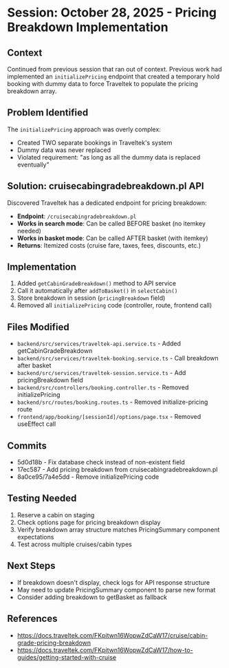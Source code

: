 # Session: October 28, 2025 - Pricing Breakdown Implementation

## Context
Continued from previous session that ran out of context. Previous work had implemented an `initializePricing` endpoint that created a temporary hold booking with dummy data to force Traveltek to populate the pricing breakdown array.

## Problem Identified
The `initializePricing` approach was overly complex:
- Created TWO separate bookings in Traveltek's system
- Dummy data was never replaced
- Violated requirement: "as long as all the dummy data is replaced eventually"

## Solution: cruisecabingradebreakdown.pl API
Discovered Traveltek has a dedicated endpoint for pricing breakdown:
- **Endpoint**: `/cruisecabingradebreakdown.pl`
- **Works in search mode**: Can be called BEFORE basket (no itemkey needed)
- **Works in basket mode**: Can be called AFTER basket (with itemkey)
- **Returns**: Itemized costs (cruise fare, taxes, fees, discounts, etc.)

## Implementation
1. Added `getCabinGradeBreakdown()` method to API service
2. Call it automatically after `addToBasket()` in `selectCabin()`  
3. Store breakdown in session (`pricingBreakdown` field)
4. Removed all `initializePricing` code (controller, route, frontend call)

## Files Modified
- `backend/src/services/traveltek-api.service.ts` - Added getCabinGradeBreakdown
- `backend/src/services/traveltek-booking.service.ts` - Call breakdown after basket
- `backend/src/services/traveltek-session.service.ts` - Add pricingBreakdown field
- `backend/src/controllers/booking.controller.ts` - Removed initializePricing
- `backend/src/routes/booking.routes.ts` - Removed initialize-pricing route
- `frontend/app/booking/[sessionId]/options/page.tsx` - Removed useEffect call

## Commits
- 5d0d18b - Fix database check instead of non-existent field
- 17ec587 - Add pricing breakdown from cruisecabingradebreakdown.pl
- 8a0ce95/7a4e5dd - Remove initializePricing code

## Testing Needed
1. Reserve a cabin on staging
2. Check options page for pricing breakdown display
3. Verify breakdown array structure matches PricingSummary component expectations
4. Test across multiple cruises/cabin types

## Next Steps
- If breakdown doesn't display, check logs for API response structure
- May need to update PricingSummary component to parse new format
- Consider adding breakdown to getBasket as fallback

## References
- https://docs.traveltek.com/FKpitwn16WopwZdCaW17/cruise/cabin-grade-pricing-breakdown
- https://docs.traveltek.com/FKpitwn16WopwZdCaW17/how-to-guides/getting-started-with-cruise
